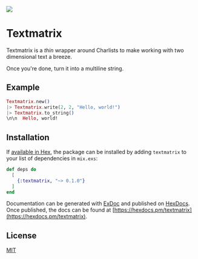 ![](https://github.com/tmw/textmatrix/workflows/Elixir%20CI/badge.svg)

# Textmatrix

Textmatrix is a _thin_ wrapper around Charlists
to make working with two dimensional text a breeze.

Once you're done, turn it into a multiline string.

## Example

```elixir
Textmatrix.new()
|> Textmatrix.write(2, 2, "Hello, world!")
|> Textmatrix.to_string()
\n\n  Hello, world!
```

## Installation

If [available in Hex](https://hex.pm/docs/publish), the package can be installed
by adding `textmatrix` to your list of dependencies in `mix.exs`:

```elixir
def deps do
  [
    {:textmatrix, "~> 0.1.0"}
  ]
end
```

Documentation can be generated with [ExDoc](https://github.com/elixir-lang/ex_doc)
and published on [HexDocs](https://hexdocs.pm). Once published, the docs can
be found at [https://hexdocs.pm/textmatrix](https://hexdocs.pm/textmatrix).

## License

[MIT](LICENSE)

